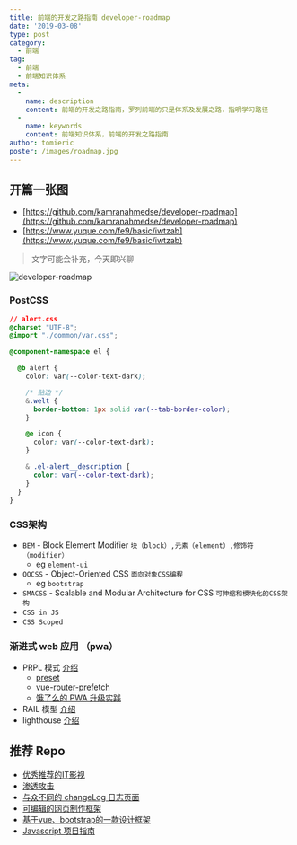 ```yaml
---
title: 前端的开发之路指南 developer-roadmap
date: '2019-03-08'
type: post
category:
  - 前端
tag:
  - 前端
  - 前端知识体系
meta:
  -
    name: description
    content: 前端的开发之路指南，罗列前端的只是体系及发展之路，指明学习路径
  -
    name: keywords
    content: 前端知识体系，前端的开发之路指南
author: tomieric
poster: /images/roadmap.jpg
---
```


## 开篇一张图

* [https://github.com/kamranahmedse/developer-roadmap](https://github.com/kamranahmedse/developer-roadmap)
* [https://www.yuque.com/fe9/basic/iwtzab](https://www.yuque.com/fe9/basic/iwtzab)

> 文字可能会补充，今天即兴聊

![developer-roadmap](https://raw.githubusercontent.com/ccloli/developer-roadmap-zh-CN/master/images/frontend.png)

### PostCSS

```css
// alert.css
@charset "UTF-8";
@import "./common/var.css";

@component-namespace el {

  @b alert {
    color: var(--color-text-dark);

    /* 贴边 */
    &.welt {
      border-bottom: 1px solid var(--tab-border-color);
    }

    @e icon {
      color: var(--color-text-dark);
    }

    & .el-alert__description {
      color: var(--color-text-dark);
    }
  }
}
```

### CSS架构

- `BEM` - Block Element Modifier `块（block）,元素（element）,修饰符（modifier）`
  - eg `element-ui`
- `OOCSS` - Object-Oriented CSS `面向对象CSS编程`
  - eg `bootstrap`
- `SMACSS` - Scalable and Modular Architecture for CSS `可伸缩和模块化的CSS架构`
- `CSS in JS`
- `CSS Scoped`

### 渐进式 web 应用 （pwa）

* PRPL 模式 [介绍](https://developers.google.com/web/fundamentals/performance/prpl-pattern/?hl=zh-cn)
  * [preset](https://github.com/Kuaizi-co/vue-cli-preset-kz/blob/master/generator/templates/default/vue.config.js#L103)
  * [vue-router-prefetch](https://github.com/egoist/vue-router-prefetch) 
  * [饿了么的 PWA 升级实践](https://huangxuan.me/2017/07/12/upgrading-eleme-to-pwa/)
* RAIL 模型 [介绍](https://developers.google.com/web/fundamentals/performance/rail)
* lighthouse [介绍](https://developers.google.com/web/tools/lighthouse/)

## 推荐 Repo

* [优秀推荐的IT影视](https://github.com/greybax/awesome-IT-films)
* [渗透攻击](https://github.com/Micropoor/Micro8)
* [与众不同的 changeLog 日志页面](https://github.com/egoist/loglive)
* [可编辑的网页制作框架](https://github.com/artf/grapesjs)
* [基于vue、bootstrap的一款设计框架](https://github.com/creativetimofficial/vue-argon-design-system)
* [Javascript 项目指南](https://github.com/elsewhencode/project-guidelines/blob/master/README-zh.md)